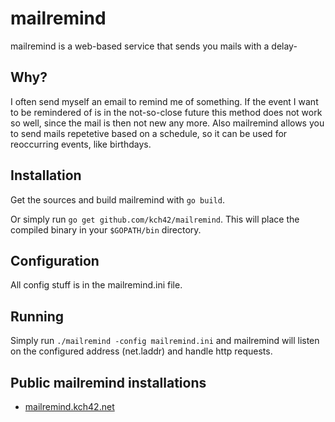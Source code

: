 # mailremind

mailremind is a web-based service that sends you mails with a delay-

## Why?

I often send myself an email to remind me of something. If the event I want to be remindered of is in the not-so-close future this method does not work so well, since the mail is then not new any more. Also mailremind allows you to send mails repetetive based on a schedule, so it can be used for reoccurring events, like birthdays.

## Installation

Get the sources and build mailremind with `go build`.

Or simply run `go get github.com/kch42/mailremind`. This will place the compiled binary in your `$GOPATH/bin` directory.

## Configuration

All config stuff is in the mailremind.ini file.

## Running

Simply run `./mailremind -config mailremind.ini` and mailremind will listen on the configured address (net.laddr) and handle http requests.

## Public mailremind installations

* [mailremind.kch42.net](http://mailremind.kch42.net)
